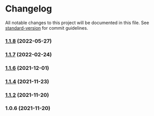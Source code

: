 # Changelog

All notable changes to this project will be documented in this file. See [standard-version](https://github.com/conventional-changelog/standard-version) for commit guidelines.

### [1.1.8](https://github.com/koatty/koatty_typeorm/compare/v1.1.7...v1.1.8) (2022-05-27)

### [1.1.7](https://github.com/koatty/koatty_typeorm/compare/v1.1.6...v1.1.7) (2022-02-24)

### [1.1.6](https://github.com/koatty/koatty_typeorm/compare/v1.1.4...v1.1.6) (2021-12-01)

### [1.1.4](https://github.com/koatty/koatty_typeorm/compare/v1.1.2...v1.1.4) (2021-11-23)

### [1.1.2](https://github.com/koatty/koatty_typeorm/compare/v1.0.6...v1.1.2) (2021-11-20)

### 1.0.6 (2021-11-20)
